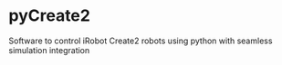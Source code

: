 # pyCreate2
Software to control iRobot Create2 robots using python with seamless simulation integration
